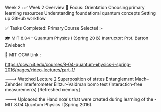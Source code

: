 Week 2 : ✅ Week 2 Overview 🎯 Focus: Orientation Choosing primary learning resources Understanding foundational quantum concepts Setting up GitHub workflow

✅ Tasks Completed: Primary Course Selected :-

🎓 MIT 8.04 – Quantum Physics I (Spring 2016) Instructor: Prof. Barton Zwiebach 

🔗 MIT OCW Link : 

https://ocw.mit.edu/courses/8-04-quantum-physics-i-spring-2016/pages/video-lectures/part-1/

---> Watched Lecture 2 Superposition of states Entanglement Mach–Zehnder interferometer Elitzur–Vaidman bomb test (Interaction-free measurements) [Refreshed memory]

---> Uploaded the Hand note's that were created during learning of the  - MIT 8.04 Quantum Physics I (Spring 2016).
